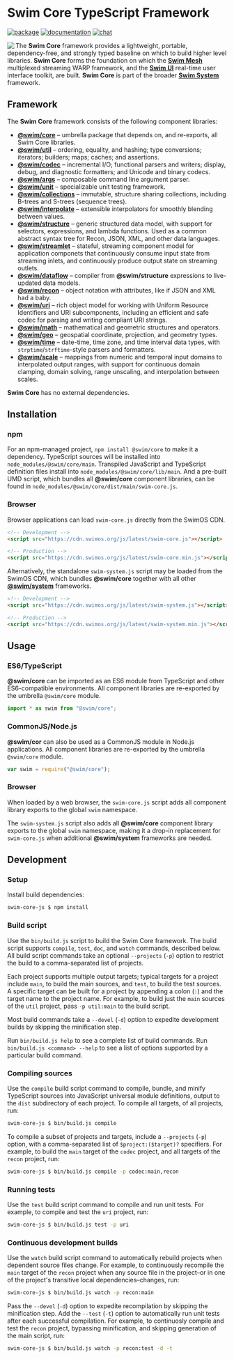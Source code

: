 # Swim Core TypeScript Framework

[![package](https://img.shields.io/npm/v/@swim/core.svg)](https://www.npmjs.com/package/@swim/core)
[![documentation](https://img.shields.io/badge/doc-TypeDoc-blue.svg)](https://docs.swimos.org/js/latest/modules/_swim_core.html)
[![chat](https://img.shields.io/badge/chat-Gitter-green.svg)](https://gitter.im/swimos/community)

<a href="https://www.swimos.org"><img src="https://docs.swimos.org/readme/marlin-blue.svg" align="left"></a>

The **Swim Core** framework provides a lightweight, portable, dependency-free,
and strongly typed baseline on which to build higher level libraries.
**Swim Core** forms the foundation on which the
[**Swim Mesh**](https://github.com/swimos/swim/tree/master/swim-system-js/swim-mesh-js)
multiplexed streaming WARP framework, and the
[**Swim UI**](https://github.com/swimos/swim/tree/master/swim-toolkit-js/swim-ui-js)
real-time user interface toolkit, are built.  **Swim Core** is part of the broader
[**Swim System**](https://github.com/swimos/swim/tree/master/swim-system-js) framework.

## Framework

The **Swim Core** framework consists of the following component libraries:

- [**@swim/core**](@swim/core) –
  umbrella package that depends on, and re-exports, all Swim Core libraries.
- [**@swim/util**](@swim/util) –
  ordering, equality, and hashing; type conversions; iterators; builders;
  maps; caches; and assertions.
- [**@swim/codec**](@swim/codec) –
  incremental I/O; functional parsers and writers; display, debug, and
  diagnostic formatters; and Unicode and binary codecs.
- [**@swim/args**](@swim/args) –
  composable command line argument parser.
- [**@swim/unit**](@swim/unit) –
  specializable unit testing framework.
- [**@swim/collections**](@swim/collections) –
  immutable, structure sharing collections, including B-trees and S-trees
  (sequence trees).
- [**@swim/interpolate**](@swim/interpolate) –
  extensible interpolators for smoothly blending between values.
- [**@swim/structure**](@swim/structure) –
  generic structured data model, with support for selectors, expressions,
  and lambda functions.  Used as a common abstract syntax tree for Recon,
  JSON, XML, and other data languages.
- [**@swim/streamlet**](@swim/streamlet) –
  stateful, streaming component model for application componets that
  continuously consume input state from streaming inlets, and continuously
  produce output state on streaming outlets.
- [**@swim/dataflow**](@swim/dataflow) –
  compiler from **@swim/structure** expressions to live-updated data models.
- [**@swim/recon**](@swim/recon) –
  object notation with attributes, like if JSON and XML had a baby.
- [**@swim/uri**](@swim/uri) –
  rich object model for working with Uniform Resource Identifiers and URI
  subcomponents, including an efficient and safe codec for parsing and
  writing compliant URI strings.
- [**@swim/math**](@swim/math) –
  mathematical and geometric structures and operators.
- [**@swim/geo**](@swim/geo) –
  geospatial coordinate, projection, and geometry types.
- [**@swim/time**](@swim/time) –
  date-time, time zone, and time interval data types,
  with `strptime`/`strftime`-style parsers and formatters.
- [**@swim/scale**](@swim/scale) –
  mappings from numeric and temporal input domains to interpolated output
  ranges, with support for continuous domain clamping, domain solving,
  range unscaling, and interpolation between scales.

**Swim Core** has no external dependencies.

## Installation

### npm

For an npm-managed project, `npm install @swim/core` to make it a dependency.
TypeScript sources will be installed into `node_modules/@swim/core/main`.
Transpiled JavaScript and TypeScript definition files install into
`node_modules/@swim/core/lib/main`.  And a pre-built UMD script, which
bundles all **@swim/core** component libraries, can be found in
`node_modules/@swim/core/dist/main/swim-core.js`.

### Browser

Browser applications can load `swim-core.js` directly from the SwimOS CDN.

```html
<!-- Development -->
<script src="https://cdn.swimos.org/js/latest/swim-core.js"></script>

<!-- Production -->
<script src="https://cdn.swimos.org/js/latest/swim-core.min.js"></script>
```

Alternatively, the standalone `swim-system.js` script may be loaded
from the SwimOS CDN, which bundles **@swim/core** together with all other
[**@swim/system**](https://github.com/swimos/swim/tree/master/swim-system-js/@swim/system)
frameworks.

```html
<!-- Development -->
<script src="https://cdn.swimos.org/js/latest/swim-system.js"></script>

<!-- Production -->
<script src="https://cdn.swimos.org/js/latest/swim-system.min.js"></script>
```

## Usage

### ES6/TypeScript

**@swim/core** can be imported as an ES6 module from TypeScript and other
ES6-compatible environments.  All component libraries are re-exported by
the umbrella `@swim/core` module.

```typescript
import * as swim from "@swim/core";
```

### CommonJS/Node.js

**@swim/cor** can also be used as a CommonJS module in Node.js applications.
All component libraries are re-exported by the umbrella `@swim/core` module.

```javascript
var swim = require("@swim/core");
```

### Browser

When loaded by a web browser, the `swim-core.js` script adds all component
library exports to the global `swim` namespace.

The `swim-system.js` script also adds all **@swim/core** component library
exports to the global `swim` namespace, making it a drop-in replacement
for `swim-core.js` when additional **@swim/system** frameworks are needed.

## Development

### Setup

Install build dependencies:

```sh
swim-core-js $ npm install
```

### Build script

Use the `bin/build.js` script to build the Swim Core framework.  The build
script supports `compile`, `test`, `doc`, and `watch` commands, described
below.  All build script commands take an optional `--projects` (`-p`) option
to restrict the build to a comma-separated list of projects.

Each project supports multiple output targets; typical targets for a project
include `main`, to build the main sources, and `test`, to build the test
sources.  A specific target can be built for a project by appending a colon
(`:`) and the target name to the project name.  For example, to build just the
`main` sources of the `util` project, pass `-p util:main` to the build script.

Most build commands take a `--devel` (`-d`) option to expedite development
builds by skipping the minification step.

Run `bin/build.js help` to see a complete list of build commands.  Run
`bin/build.js <command> --help` to see a list of options supported by a
particular build command.

### Compiling sources

Use the `compile` build script command to compile, bundle, and minify
TypeScript sources into JavaScript universal module definitions, output
to the `dist` subdirectory of each project.  To compile all targets,
of all projects, run:

```sh
swim-core-js $ bin/build.js compile
```

To compile a subset of projects and targets, include a `--projects` (`-p`)
option, with a comma-separated list of `$project:($target)?` specifiers.
For example, to build the `main` target of the `codec` project, and all
targets of the `recon` project, run:

```sh
swim-core-js $ bin/build.js compile -p codec:main,recon
```

### Running tests

Use the `test` build script command to compile and run unit tests.
For example, to compile and test the `uri` project, run:

```sh
swim-core-js $ bin/build.js test -p uri
```

### Continuous development builds

Use the `watch` build script command to automatically rebuild projects when
dependent source files change.  For example, to continuously recompile the
`main` target of the `recon` project when any source file in the project–or
in one of the project's transitive local dependencies–changes, run:

```sh
swim-core-js $ bin/build.js watch -p recon:main
```

Pass the `--devel` (`-d`) option to expedite recompilation by skipping the
minification step.  Add the `--test` (`-t`) option to automatically run unit
tests after each successful compilation.  For example, to continuosly compile
and test the `recon` project, bypassing minification, and skipping generation
of the main script, run:

```sh
swim-core-js $ bin/build.js watch -p recon:test -d -t
```
